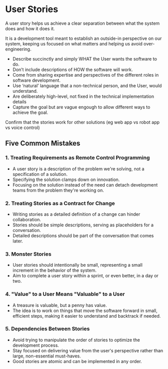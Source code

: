# User Stories

A user story helps us achieve a clear separation between what the system does and how it does it.

It is a development tool meant to establish an outside-in perspective on our system, keeping us focused on what matters and helping us avoid over-engineering.


* Describe succinctly and simply WHAT the User wants the software to do.
* Don’t include descriptions of HOW the software will work.
* Come from sharing expertise and perspectives of the different roles in software development.
* Use ‘natural’ language that a non-technical person, and the User, would understand.
* Are deliberately high-level, not fixed in the technical implementation details
* Capture the goal but are vague engough to allow different ways to achieve the goal.

Confirm that the stories work for other solutions (eg web app vs robot app vs voice control)

## Five Common Mistakes

### 1. Treating Requirements as Remote Control Programming

- A user story is a description of the problem we're solving, not a specification of a solution.
- Specifying the solution clamps down on innovation.
- Focusing on the solution instead of the need can detach development teams from the problem they're working on.

### 2. Treating Stories as a Contract for Change

- Writing stories as a detailed definition of a change can hinder collaboration.
- Stories should be simple descriptions, serving as placeholders for a conversation.
- Detailed descriptions should be part of the conversation that comes later.

### 3. Monster Stories

- User stories should intentionally be small, representing a small increment in the behavior of the system.
- Aim to complete a user story within a sprint, or even better, in a day or two.

### 4. "Value" to a User Means "Valuable" to a User

- A treasure is valuable, but a penny has value.
- The idea is to work on things that move the software forward in small, efficient steps, making it easier to understand and backtrack if needed.

### 5. Dependencies Between Stories

- Avoid trying to manipulate the order of stories to optimize the development process.
- Stay focused on delivering value from the user's perspective rather than large, non-essential must-haves.
- Good stories are atomic and can be implemented in any order.
